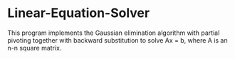 # Linear-Equation-Solver
This program implements the Gaussian elimination algorithm with partial pivoting together  with backward substitution to solve Ax = b, where A is an n-n square matrix.
